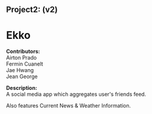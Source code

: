 ## Project2: (v2) 
# Ekko

**Contributors:**  
Airton Prado  
Fermin Cuanelt  
Jae Hwang    
Jean George 

**Description:**  
A social media app which aggregates user's friends feed.  

Also features Current News & Weather Information.  
